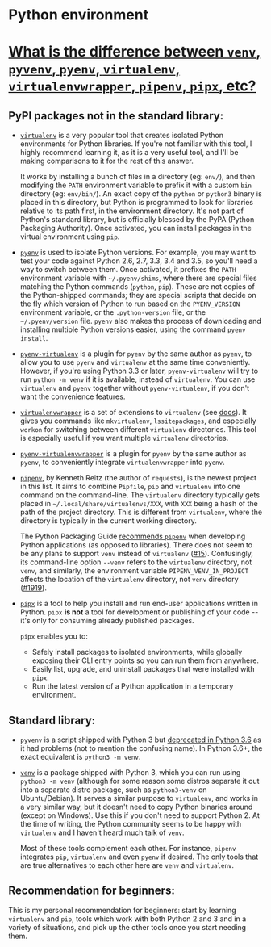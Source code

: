 # Python environment

# [What is the difference between `venv`, `pyvenv`, `pyenv`, `virtualenv`, `virtualenvwrapper`, `pipenv`, `pipx`, etc?](https://stackoverflow.com/questions/41573587/what-is-the-difference-between-venv-pyvenv-pyenv-virtualenv-virtualenvwrappe)

## PyPI packages not in the standard library:

- [`virtualenv`][1] is a very popular tool that creates isolated Python
  environments for Python libraries. If you're not familiar with this tool, I
  highly recommend learning it, as it is a very useful tool, and I'll be making
  comparisons to it for the rest of this answer.

  It works by installing a bunch of files in a directory (eg: `env/`), and then
  modifying the `PATH` environment variable to prefix it with a custom `bin`
  directory (eg: `env/bin/`). An exact copy of the `python` or `python3` binary
  is placed in this directory, but Python is programmed to look for libraries
  relative to its path first, in the environment directory. It's not part of
  Python's standard library, but is officially blessed by the PyPA (Python
  Packaging Authority). Once activated, you can install packages in the virtual
  environment using `pip`.

- [`pyenv`][2] is used to isolate Python versions. For example, you may want to
  test your code against Python 2.6, 2.7, 3.3, 3.4 and 3.5, so you'll need a way
  to switch between them. Once activated, it prefixes the `PATH` environment
  variable with `~/.pyenv/shims`, where there are special files matching the
  Python commands (`python`, `pip`). These are not copies of the Python-shipped
  commands; they are special scripts that decide on the fly which version of
  Python to run based on the `PYENV_VERSION` environment variable, or the
  `.python-version` file, or the `~/.pyenv/version` file. `pyenv` also makes the
  process of downloading and installing multiple Python versions easier, using
  the command `pyenv install`.

- [`pyenv-virtualenv`][3] is a plugin for `pyenv` by the same author as `pyenv`,
  to allow you to use `pyenv` and `virtualenv` at the same time conveniently.
  However, if you're using Python 3.3 or later, `pyenv-virtualenv` will try to
  run `python -m venv` if it is available, instead of `virtualenv`. You can use
  `virtualenv` and `pyenv` together without `pyenv-virtualenv`, if you don't
  want the convenience features.

- [`virtualenvwrapper`][4] is a set of extensions to `virtualenv` (see
  [docs][5]). It gives you commands like `mkvirtualenv`, `lssitepackages`, and
  especially `workon` for switching between different `virtualenv` directories.
  This tool is especially useful if you want multiple `virtualenv` directories.

- [`pyenv-virtualenvwrapper`][6] is a plugin for `pyenv` by the same author as
  `pyenv`, to conveniently integrate `virtualenvwrapper` into `pyenv`.

- [`pipenv`][7], by Kenneth Reitz (the author of `requests`), is the newest
  project in this list. It aims to combine `Pipfile`, `pip` and `virtualenv`
  into one command on the command-line. The `virtualenv` directory typically
  gets placed in `~/.local/share/virtualenvs/XXX`, with `XXX` being a hash of
  the path of the project directory. This is different from `virtualenv`, where
  the directory is typically in the current working directory.

  The Python Packaging Guide [recommends `pipenv`][8] when developing Python
  applications (as opposed to libraries). There does not seem to be any plans to
  support `venv` instead of `virtualenv` ([#15][9]). Confusingly, its
  command-line option `--venv` refers to the `virtualenv` directory, not `venv`,
  and similarly, the environment variable `PIPENV_VENV_IN_PROJECT` affects the
  location of the `virtualenv` directory, not `venv` directory ([#1919][10]).

- [`pipx`](https://github.com/pipxproject/pipx) is a tool to help you install
  and run end-user applications written in Python. `pipx` **is not** a tool for
  development or publishing of your code -- it's only for consuming already
  published packages.

  `pipx` enables you to:

  - Safely install packages to isolated environments, while globally exposing
    their CLI entry points so you can run them from anywhere.
  - Easily list, upgrade, and uninstall packages that were installed with
    `pipx`.
  - Run the latest version of a Python application in a temporary environment.

## Standard library:

- `pyvenv` is a script shipped with Python 3 but [deprecated in Python
  3.6][11] as it had problems (not to mention the confusing name). In Python
  3.6+, the exact equivalent is `python3 -m venv`.

- [`venv`][12] is a package shipped with Python 3, which you can run using
  `python3 -m venv` (although for some reason some distros separate it out into
  a separate distro package, such as `python3-venv` on Ubuntu/Debian). It serves
  a similar purpose to `virtualenv`, and works in a very similar way, but it
  doesn't need to copy Python binaries around (except on Windows). Use this if
  you don't need to support Python 2. At the time of writing, the Python
  community seems to be happy with `virtualenv` and I haven't heard much talk of
  `venv`.

  Most of these tools complement each other. For instance, `pipenv` integrates
  `pip`, `virtualenv` and even `pyenv` if desired. The only tools that are true
  alternatives to each other here are `venv` and `virtualenv`.

## Recommendation for beginners:

This is my personal recommendation for beginners: start by learning `virtualenv`
and `pip`, tools which work with both Python 2 and 3 and in a variety of
situations, and pick up the other tools once you start needing them.

[1]: https://pypi.python.org/pypi/virtualenv
[2]: https://github.com/yyuu/pyenv
[3]: https://github.com/yyuu/pyenv-virtualenv
[4]: https://pypi.python.org/pypi/virtualenvwrapper
[5]: http://virtualenvwrapper.readthedocs.io/en/latest/
[6]: https://github.com/yyuu/pyenv-virtualenvwrapper
[7]: https://pypi.python.org/pypi/pipenv
[8]: https://packaging.python.org/guides/tool-recommendations/#application-dependency-management
[9]: https://github.com/pypa/pipenv/issues/15
[10]: https://github.com/pypa/pipenv/issues/1919
[11]: https://docs.python.org/dev/whatsnew/3.6.html#id8
[12]: https://docs.python.org/3/library/venv.html
[13]: https://docs.python.org/3/library/venv.html#creating-virtual-environments
